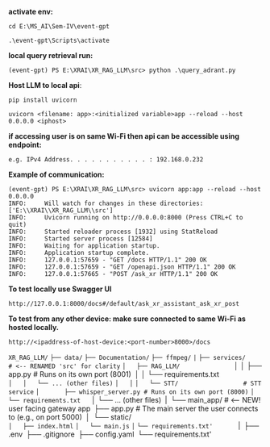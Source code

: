 **activate env:**
```
cd E:\MS_AI\Sem-IV\event-gpt

.\event-gpt\Scripts\activate
```

**local query retrieval run:**
```
(event-gpt) PS E:\XRAI\XR_RAG_LLM\src> python .\query_adrant.py
```


**Host LLM to local api**:


```
pip install uvicorn

uvicorn <filename: app>:<initialized variable>app --reload --host 0.0.0.0 <iphost>

```

**if accessing user is on same Wi-Fi then api can be accessible using endpoint:**

```
e.g. IPv4 Address. . . . . . . . . . . : 192.168.0.232
```

**Example of communication:**

```
(event-gpt) PS E:\XRAI\XR_RAG_LLM\src> uvicorn app:app --reload --host 0.0.0.0
INFO:     Will watch for changes in these directories: ['E:\\XRAI\\XR_RAG_LLM\\src']
INFO:     Uvicorn running on http://0.0.0.0:8000 (Press CTRL+C to quit)
INFO:     Started reloader process [1932] using StatReload
INFO:     Started server process [12584]
INFO:     Waiting for application startup.
INFO:     Application startup complete.
INFO:     127.0.0.1:57659 - "GET /docs HTTP/1.1" 200 OK
INFO:     127.0.0.1:57659 - "GET /openapi.json HTTP/1.1" 200 OK
INFO:     127.0.0.1:57665 - "POST /ask_xr HTTP/1.1" 200 OK
```

**To test locally use Swagger UI**

```
http://127.0.0.1:8000/docs#/default/ask_xr_assistant_ask_xr_post
```

**To test from any other device: make sure connected to same Wi-Fi as hosted locally.**

```
http://<ipaddress-of-host-device:<port-number>8000>/docs
```



`XR_RAG_LLM/`
`├── data/`
`├── Documentation/`
`├── ffmpeg/`
`|`
`├── services/                 # <-- RENAMED 'src' for clarity`
`│   ├── RAG_LLM/              
`│   │   ├── app.py            # Runs on its own port (8001)`
`│   │   └── requirements.txt  
`│   │   └── ... (other files)`
`│   │`
`│   └── STT/                  # STT service`
`│       ├── whisper_server.py # Runs on its own port (8000)`
`│       └── requirements.txt  
`│       └── ... (other files)`
`|`
`└── main_app/                 # <-- NEW! user facing gateway app`
    `├── app.py                # The main server the user connects to (e.g., on port 5000)`
    `│`
    `└── static/               
    `│   ├── index.html`
    `│   └── main.js`
    `│`
    `└── requirements.txt'      
`|`
`├── .env`
`├── .gitignore`
`├── config.yaml`
`└── requirements.txt'
